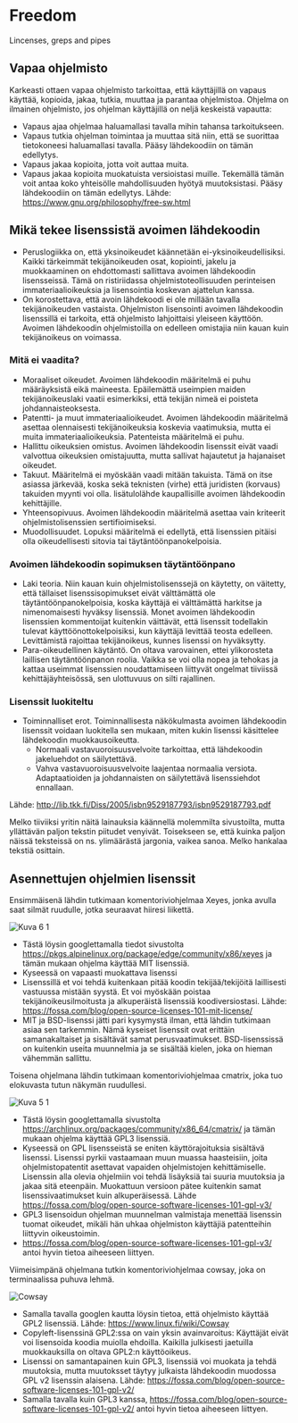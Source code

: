 # Freedom
Lincenses, greps and pipes

## Vapaa ohjelmisto

Karkeasti ottaen vapaa ohjelmisto tarkoittaa, että käyttäjillä on vapaus käyttää, kopioida, jakaa, tutkia, muuttaa ja parantaa ohjelmistoa. 
Ohjelma on ilmainen ohjelmisto, jos ohjelman käyttäjillä on neljä keskeistä vapautta:

  - Vapaus ajaa ohjelmaa haluamallasi tavalla mihin tahansa tarkoitukseen.
  - Vapaus tutkia ohjelman toimintaa ja muuttaa sitä niin, että se suorittaa tietokoneesi haluamallasi tavalla. Pääsy lähdekoodiin on tämän edellytys.
  - Vapaus jakaa kopioita, jotta voit auttaa muita. 
  - Vapaus jakaa kopioita muokatuista versioistasi muille. Tekemällä tämän voit antaa koko yhteisölle mahdollisuuden hyötyä muutoksistasi. 
    Pääsy lähdekoodiin on tämän edellytys. 
 Lähde: https://www.gnu.org/philosophy/free-sw.html 
 
 ## Mikä tekee lisenssistä avoimen lähdekoodin
  
 - Peruslogiikka on, että yksinoikeudet käännetään ei-yksinoikeudellisiksi. Kaikki tärkeimmät tekijänoikeuden osat, kopiointi, jakelu ja muokkaaminen on ehdottomasti sallittava avoimen lähdekoodin lisensseissä. Tämä on ristiriidassa ohjelmistoteollisuuden perinteisen immateriaalioikeuksia ja lisensointia koskevan ajattelun kanssa.
 - On korostettava, että avoin lähdekoodi ei ole millään tavalla tekijänoikeuden vastaista. Ohjelmiston lisensointi avoimen lähdekoodin lisenssillä ei tarkoita, että ohjelmisto lahjoittaisi yleiseen käyttöön. Avoimen lähdekoodin ohjelmistoilla on edelleen omistajia niin kauan kuin tekijänoikeus on voimassa.
 
 ### Mitä ei vaadita?
 
  - Moraaliset oikeudet. Avoimen lähdekoodin määritelmä ei puhu määräyksistä eikä maineesta. Epäilemättä useimpien maiden tekijänoikeuslaki vaatii esimerkiksi, 
    että tekijän nimeä ei poisteta johdannaisteoksesta.
  - Patentti- ja muut immateriaalioikeudet. Avoimen lähdekoodin määritelmä asettaa olennaisesti tekijänoikeuksia koskevia vaatimuksia, mutta ei muita
    immateriaalioikeuksia. Patenteista määritelmä ei puhu.
  - Hallittu oikeuksien omistus. Avoimen lähdekoodin lisenssit eivät vaadi valvottua oikeuksien omistajuutta, mutta sallivat hajautetut ja hajanaiset oikeudet.
  - Takuut. Määritelmä ei myöskään vaadi mitään takuista. Tämä on itse asiassa järkevää, koska sekä teknisten (virhe) että juridisten (korvaus) takuiden myynti voi
    olla. 
    lisätulolähde kaupallisille avoimen lähdekoodin kehittäjille. 
  - Yhteensopivuus. Avoimen lähdekoodin määritelmä asettaa vain kriteerit ohjelmistolisenssien sertifioimiseksi. 
  - Muodollisuudet. Lopuksi määritelmä ei edellytä, että lisenssien pitäisi olla oikeudellisesti sitovia tai täytäntöönpanokelpoisia.
    
### Avoimen lähdekoodin sopimuksen täytäntöönpano

 - Laki teoria. Niin kauan kuin ohjelmistolisenssejä on käytetty, on väitetty, että tällaiset lisenssisopimukset eivät välttämättä ole täytäntöönpanokelpoisia,
   koska käyttäjä ei välttämättä harkitse ja nimenomaisesti hyväksy lisenssiä. Monet avoimen lähdekoodin lisenssien kommentoijat kuitenkin väittävät, että
   lisenssit todellakin tulevat käyttöönottokelpoisiksi, kun käyttäjä levittää teosta edelleen. Levittämistä rajoittaa tekijänoikeus, kunnes lisenssi on hyväksytty. 
 - Para-oikeudellinen käytäntö. On oltava varovainen, ettei ylikorosteta laillisen täytäntöönpanon roolia. Vaikka se voi olla nopea ja tehokas ja kattaa 
   useimmat lisenssien noudattamiseen liittyvät ongelmat tiiviissä kehittäjäyhteisössä, sen ulottuvuus on silti rajallinen. 
   
### Lisenssit luokiteltu

 - Toiminnalliset erot. Toiminnallisesta näkökulmasta avoimen lähdekoodin lisenssit voidaan luokitella sen mukaan, miten kukin lisenssi käsittelee lähdekoodin
   muokkausoikeutta. 
     - Normaali vastavuoroisuusvelvoite tarkoittaa, että lähdekoodin jakeluehdot on säilytettävä. 
     - Vahva vastavuoroisuusvelvoite laajentaa normaalia versiota. Adaptaatioiden ja johdannaisten on säilytettävä lisenssiehdot ennallaan. 

 Lähde: http://lib.tkk.fi/Diss/2005/isbn9529187793/isbn9529187793.pdf 
 
Melko tiiviiksi yritin näitä lainauksia käännellä molemmilta sivustoilta, mutta yllättävän paljon tekstin piitudet venyivät. Toisekseen se, että kuinka paljon näissä teksteissä on ns. ylimäärästä jargonia, vaikea sanoa. Melko hankalaa tekstiä osittain. 

## Asennettujen ohjelmien lisenssit

Ensimmäisenä lähdin tutkimaan komentoriviohjelmaa Xeyes, jonka avulla saat silmät ruudulle, jotka seuraavat hiiresi liikettä. 

![Kuva 6 1](https://user-images.githubusercontent.com/100162043/214512030-751348c0-8d4b-4d22-b772-003a4934af4d.jpg)

 - Tästä löysin googlettamalla tiedot sivustolta https://pkgs.alpinelinux.org/package/edge/community/x86/xeyes ja tämän mukaan ohjelma käyttää MIT lisenssiä.
 - Kyseessä on vapaasti muokattava lisenssi 
 - Lisenssillä et voi tehdä kuitenkaan pitää koodin tekijää/tekijöitä laillisesti vastuussa mistään syystä. Et voi myöskään poistaa tekijänoikeusilmoitusta ja alkuperäistä lisenssiä koodiversiostasi. Lähde: https://fossa.com/blog/open-source-licenses-101-mit-license/ 
 - MIT ja BSD-lisenssi jätti pari kysymystä ilman, että lähdin tutkimaan asiaa sen tarkemmin. Nämä kyseiset lisenssit ovat erittäin samanakaltaiset ja sisältävät samat perusvaatimukset. BSD-lisenssissä on kuitenkin useita muunnelmia ja se sisältää kielen, joka on hieman vähemmän sallittu. 

Toisena ohjelmana lähdin tutkimaan komentoriviohjelmaa cmatrix, joka tuo elokuvasta tutun näkymän ruudullesi.

![Kuva 5 1](https://user-images.githubusercontent.com/100162043/214517598-0b46db63-de93-4e8d-87d8-eb2add033a19.jpg)

 - Tästä löysin googlettamalla sivustolta https://archlinux.org/packages/community/x86_64/cmatrix/ ja tämän mukaan ohjelma käyttää GPL3 lisenssiä.
 - Kyseessä on GPL lisensseistä se eniten käyttörajoituksia sisältävä lisenssi. Lisenssi pyrkii vastaamaan muun muassa haasteisiin, joita ohjelmistopatentit asettavat vapaiden ohjelmistojen kehittämiselle. Lisenssin alla olevia ohjelmiin voi tehdä lisäyksiä tai suuria muutoksia ja jakaa sitä eteenpäin. Muokattuun versioon pätee kuitenkin samat lisenssivaatimukset kuin alkuperäisessä. Lähde https://fossa.com/blog/open-source-software-licenses-101-gpl-v3/ 
 - GPL3 lisensoidun ohjelman muunnelman valmistaja menettää lisenssin tuomat oikeudet, mikäli hän uhkaa ohjelmiston käyttäjiä patentteihin liittyvin oikeustoimin. 
 - https://fossa.com/blog/open-source-software-licenses-101-gpl-v3/ antoi hyvin tietoa aiheeseen liittyen. 

Viimeisimpänä ohjelmana tutkin komentoriviohjelmaa cowsay, joka on terminaalissa puhuva lehmä. 

![Cowsay](https://user-images.githubusercontent.com/100162043/214522326-5cc84966-6d83-4aa3-9832-59323fa90daf.JPG)

  - Samalla tavalla googlen kautta löysin tietoa, että ohjelmisto käyttää GPL2 lisenssiä. Lähde: https://www.linux.fi/wiki/Cowsay
  - Copyleft-lisenssinä GPL2:ssa on vain yksin avainvaroitus: Käyttäjät eivät voi lisensoida koodia muiolla ehdoilla. Kaikilla julkisesti jaetuilla muokkauksilla on oltava GPL2:n käyttöoikeus. 
  -  Lisenssi on samantapainen kuin GPL3, lisenssiä voi muokata ja tehdä muutoksia, mutta muutoksset täytyy julkaista lähdekoodin muodossa GPL v2 lisenssin alaisena. 
  Lähde: https://fossa.com/blog/open-source-software-licenses-101-gpl-v2/
  - Samalla tavalla kuin GPL3 kanssa, https://fossa.com/blog/open-source-software-licenses-101-gpl-v2/ antoi hyvin tietoa aiheeseen liittyen. 
  
  
  



    
 
